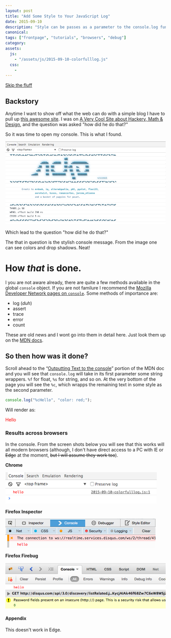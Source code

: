 ```yaml
---
layout: post
title: "Add Some Style to Your JavaScript Log"
date: 2015-09-10
description: "Style can be passes as a parameter to the console.log function."
canonical:
tags: ["frontpage", "tutorials", "browsers", "debug"]
category:
assets:
  js:
    - "/assets/js/2015-09-10-colorfulllog.js"
  css:
    -
---
```


<a href="#howitdo">Skip the fluff</a>
## Backstory

Anytime I want to show off what the web can do with a simple blog I have to pull up [this awesome site](http://acko.net). I was on [A Very Cool Site about Hackery, Math &amp; Design](http://acko.net/), and the question was asked "how did he do that?"

So it was time to open my console. This is what I found.

<img class="image-center" src="/images/2015091005.png" />

Which lead to the question "how did he do that?"

<aside class="inline">The that in question is the stylish console message. From the image one can see colors and drop shadows. Neat!</aside>

# How <span title="The colorful console message">**_that_**</span> is done.

I you are not aware already, there are quite a few methods available in the global ```console``` object. If you are not familure I recommend the [Mozilla Developer Network pages on ```console```](https://developer.mozilla.org/en-US/docs/Web/API/consol). Some methods of importance are:

 - log (_duh_)
 - assert
 - trace
 - error
 - count

 These are old news and I wont go into them in detail here. Just look them up on the [MDN docs](https://developer.mozilla.org/en-US/docs/Web/API/consol).

<a id="howitdo"></a>

## So then how was it done?

 Scroll ahead to the <q>[Outputting Text to the console](https://developer.mozilla.org/en-US/docs/Web/API/console#Outputting_text_to_the_console)</q> portion of the MDN doc and you will see that ```console.log``` will take in its first parameter some string wrappers. ```%f``` for float, ```%s``` for string, and so on. At the very bottom of the page you will see the ```%c```, which wrapps the remaining text in some style as the second parameter.

 ```js
 console.log("%cHello", "color: red;");
 ```

 Will render as:

<span style="color:red;">Hello</span>

### Results across browsers

In the console. From the screen shots below you will see that this works will all modern browsers (although, I don't have direct access to a PC with IE or <del>Edge</del> at the moment, <del>but I will assume they work too</del>).

**Chrome**

<img class="image-center" src="/images/2015091001.png" />

**Firefox Inspector**

<img class="image-center" src="/images/2015091002.png" />

**Firefox Firebug**

<img class="image-center" src="/images/2015091003.png" />

#### Appendix
This doesn't work in Edge.
